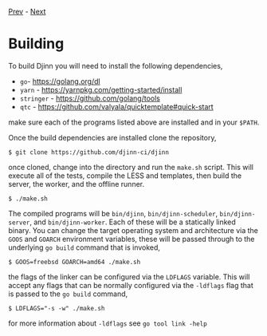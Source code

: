 [Prev](/admin) - [Next](/admin/scheduler)

# Building

To build Djinn you will need to install the following dependencies,

* `go`- https://golang.org/dl
* `yarn` - https://yarnpkg.com/getting-started/install
* `stringer` - https://github.com/golang/tools
* `qtc` - https://github.com/valyala/quicktemplate#quick-start

make sure each of the programs listed above are installed and in your `$PATH`.

Once the build dependencies are installed clone the repository,

    $ git clone https://github.com/djinn-ci/djinn

once cloned, change into the directory and run the `make.sh` script. This will
execute all of the tests, compile the LESS and templates, then build the
server, the worker, and the offline runner.

    $ ./make.sh

The compiled programs will be `bin/djinn`, `bin/djinn-scheduler`,
`bin/djinn-server`, and `bin/djinn-worker`. Each of these will be a
statically linked binary. You can change the target operating system and
architecture via the `GOOS` and `GOARCH` environment variables, these will be
passed through to the underlying `go build` command that is invoked,

    $ GOOS=freebsd GOARCH=amd64 ./make.sh

the flags of the linker can be configured via the `LDFLAGS` variable. This will
accept any flags that can be normally configured via the `-ldflags` flag that
is passed to the `go build` command,

    $ LDFLAGS="-s -w" ./make.sh

for more information about `-ldflags` see `go tool link -help`
